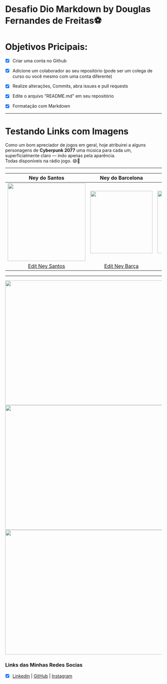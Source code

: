 # Desafio Dio Markdown by Douglas Fernandes de Freitas⚽

# Objetivos Pricipais:
- [x] Criar uma conta no Github

- [x] Adicione um colaborador ao seu repositório (pode ser um colega de curso ou você mesmo com uma conta diferente)

- [x] Realize alterações, Commits, abra issues e pull requests

- [x] Edite o arquivo "README.md" em seu repositório

- [x] Formatação com Markdown

-------------

# Testando Links com Imagens
Como um bom apreciador de jogos em geral, hoje atribuirei a alguns personagens de **Cyberpunk 2077** uma música para cada um, superficialmente claro — indo apenas pela aparência.<br /> Todas disponíveis na rádio jogo. 😅👀

----
  | Ney do Santos | Ney do Barcelona |  Ney do PSG | Ney do Hilal |
| :-----------------: | :----------------: | :---------------: | :-----------: |
| <img src="https://p2.trrsf.com/image/fget/cf/1200/1600/middle/images.terra.com/2022/01/15/neymar-comecou-a-sua-carreira-jogando-pelo-santos-ricardo-saibun-santos-fc.jpeg" width="250"> | <img src="https://i.pinimg.com/originals/cf/09/0d/cf090d31cd96e5411229996109ac30a3.jpg" width="200">|<img src= "https://i.pinimg.com/474x/d5/0a/fb/d50afbd25bb35c294344d53a09ba19ce.jpg" width= "200"> | <img src= "https://i.pinimg.com/736x/65/db/14/65db1418869889b595b8d0fec0b270f0.jpg" width="170"> 
|[Edit Ney Santos](https://www.youtube.com/watch?v=Av5YeL-RrVA) |[Edit Ney Barça](https://www.youtube.com/watch?v=wp1ZltRNdJs&t=72s) |[Edit Ney PSG](https://www.youtube.com/watch?v=k4UpLs6j7Fk) | [Edit Ney Hilal](https://www.youtube.com/watch?v=HdaVdZfoCtU)

------------------------

<img src="https://i.makeagif.com/media/9-07-2016/06N1fz.gif" width="1050" height="400">
<img src="https://pa1.aminoapps.com/7680/c1495ea4ac3a45788ae0d33aaf1b07c0eb89b008r1-400-200_hq.gif" width="1050" height="400">
<img src="https://media.tenor.com/WeR1fN4iik8AAAAM/neymar-neymar-jr.gif" width="1050" height="400">


### Links das Minhas Redes Socias

- [x] [Linkedin](https://www.linkedin.com/in/dgfernandesf/) | [GitHub](https://github.com/Douglasffjw) | [Instagram](https://www.instagram.com/_dougl4z/)



